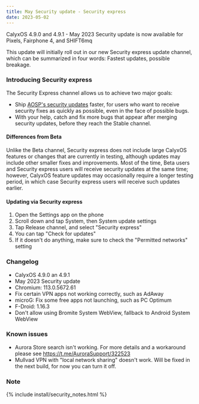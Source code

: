 ```yaml
---
title: May Security update - Security express
date: 2023-05-02
---
```


CalyxOS 4.9.0 and 4.9.1 - May 2023  Security update is now available for Pixels, Fairphone 4, and SHIFT6mq

This update will initially roll out in our new Security express update channel, which can be summarized in four words: Fastest updates, possible breakage.

### Introducing Security express
The Security Express channel allows us to achieve two major goals:
* Ship [AOSP's security updates](https://source.android.com/docs/security/bulletin/asb-overview#bulletins) faster,
  for users who want to receive security fixes as quickly as possible, even in the face of possible bugs.
* With your help, catch and fix more bugs that appear after merging security updates, before they reach the Stable channel.

#### Differences from Beta
Unlike the Beta channel, Security express does not include large CalyxOS features or changes that are currently in testing,
although updates may include other smaller fixes and improvements. Most of the time, Beta users and Security express users
will receive security updates at the same time; however, CalyxOS feature updates may occasionally require a longer testing period,
in which case Security express users will receive such updates earlier.

#### Updating via Security express

1. Open the Settings app on the phone
2. Scroll down and tap System, then System update settings
3. Tap Release channel, and select "Security express"
4. You can tap "Check for updates"
5. If it doesn't do anything, make sure to check the "Permitted networks" setting

### Changelog
* CalyxOS 4.9.0 an 4.9.1
* May 2023 Security update
* Chromium: 113.0.5672.61
* Fix certain VPN apps not working correctly, such as AdAway
* microG: Fix some free apps not launching, such as PC Optimum
* F-Droid: 1.16.3
* Don't allow using Bromite System WebView, fallback to Android System WebView

### Known issues
* Aurora Store search isn't working. For more details and a workaround please see <https://t.me/AuroraSupport/322523>
* Mullvad VPN with "local network sharing" doesn't work. Will be fixed in the next build, for now you can turn it off.

### Note

{% include install/security_notes.html %}
